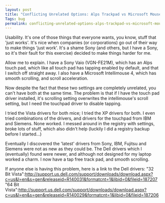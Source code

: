 ```yaml
---
layout: post
title: "Conflicting Unrelated Options: Alps Trackpad vs Microsoft Mouse"
Tags: bug
permalink: conflicting-unrelated-options-alps-trackpad-vs-microsoft-mouse
---
```


Usability.  It's one of those things that everyone wants, you know, stuff that 'just works'.  It's nice when companies (or corporations) go out of their way to make things 'just work'.  It's a shame Sony (and others, but I have a Sony, so it's their fault for this exercise) decided to make things harder for me.

Allow me to explain.  I have a Sony Vaio (VGN-FE21M), which has an Alps touch pad, which like all touch pad has tapping enabled by default, and that I switch off straight away.  I also have a Microsoft Intellimouse 4, which has smooth scrolling, and scroll acceleration.

Now despite the fact that these two settings are completely unrelated, you can't have both at the same time.  The problem is that if I have the touch pad driver installed, it's scrolling setting overwrites the intellimouse's scroll setting, but I need the touchpad driver to disable tapping.

I tried the Vista drivers for both mice; I tried the XP drivers for both.  I even tried combinations of the drivers, and drivers for the touchpad from IBM and Siemens.  None worked.  I messed around in the registry with settings, broke lots of stuff, which also didn't help (luckily I did a registry backup before I started...)

Eventually I discovered the 'latest' drivers from Sony, IBM, Fujitsu and Siemens were not as new as they could be.  The Dell drivers which I (eventually) found were newer, and although not designed for my laptop worked a charm.  I now have a tap free track pad, and smooth scrolling.

If anyone else is having this problem, here  is a link to the Dell drivers: 
"32 Bit Vista":http://support.us.dell.com/support/downloads/download.aspx?c=us&l=en&s=gen&releaseid=R140031&formatcnt=1&libid=0&fileid=187207
"64 Bit Vista":http://support.us.dell.com/support/downloads/download.aspx?c=us&l=en&s=gen&releaseid=R140029&formatcnt=1&libid=0&fileid=187206


